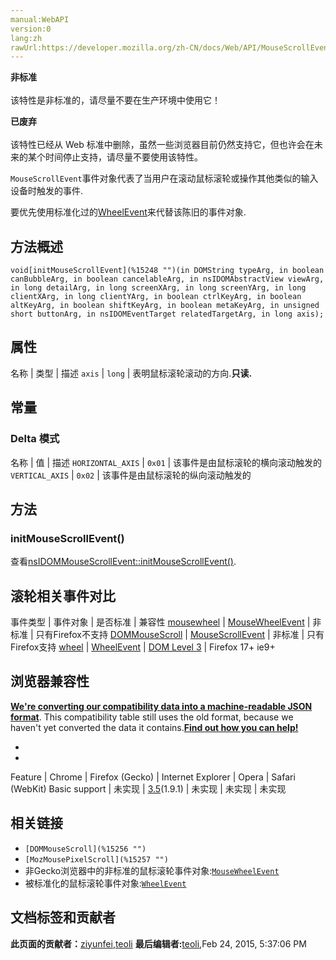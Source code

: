 ```yaml
---
manual:WebAPI
version:0
lang:zh
rawUrl:https://developer.mozilla.org/zh-CN/docs/Web/API/MouseScrollEvent
---
```






**非标准**<br></br>该特性是非标准的，请尽量不要在生产环境中使用它！




**已废弃**<br></br>该特性已经从 Web 标准中删除，虽然一些浏览器目前仍然支持它，但也许会在未来的某个时间停止支持，请尽量不要使用该特性。




`MouseScrollEvent`事件对象代表了当用户在滚动鼠标滚轮或操作其他类似的输入设备时触发的事件.



要优先使用标准化过的[WheelEvent](%3309 "https://developer.mozilla.org/zh-CN/docs/DOM/WheelEvent")来代替该陈旧的事件对象.


## 方法概述<a name="方法概述"></a>
`void[initMouseScrollEvent](%15248 "")(in DOMString typeArg, in boolean canBubbleArg, in boolean cancelableArg, in nsIDOMAbstractView viewArg, in long detailArg, in long screenXArg, in long screenYArg, in long clientXArg, in long clientYArg, in boolean ctrlKeyArg, in boolean altKeyArg, in boolean shiftKeyArg, in boolean metaKeyArg, in unsigned short buttonArg, in nsIDOMEventTarget relatedTargetArg, in long axis);` 


## 属性<a name="属性"></a>
名称 | 类型 | 描述 
`axis` | `long` | 表明鼠标滚轮滚动的方向.**只读.** 


## 常量<a name="常量"></a>

### Delta 模式<a name="Delta_模式"></a>
名称 | 值 | 描述 
`HORIZONTAL_AXIS` | `0x01` | 该事件是由鼠标滚轮的横向滚动触发的 
``VERTICAL_AXIS`` | `0x02` | 该事件是由鼠标滚轮的纵向滚动触发的 


## 方法<a name="方法"></a>

### initMouseScrollEvent()<a name="initMouseScrollEvent()"></a>


查看[nsIDOMMouseScrollEvent::initMouseScrollEvent()](%15248 "https://developer.mozilla.org/en-US/docs/XPCOM_Interface_Reference/nsIDOMMouseScrollEvent#initMouseScrollEvent%28%29").


## 滚轮相关事件对比<a name="Browser_Compatibility"></a>
事件类型 | 事件对象 | 是否标准 | 兼容性 
[mousewheel](%15249 "https://developer.mozilla.org/zh-CN/docs/DOM/DOM_event_reference/mousewheel") | [MouseWheelEvent](%15250 "https://developer.mozilla.org/zh-CN/docs/DOM/MouseWheelEvent") | 非标准 | 只有Firefox不支持 
[DOMMouseScroll](%15251 "https://developer.mozilla.org/zh-CN/docs/DOM/DOM_event_reference/DOMMouseScroll") | [MouseScrollEvent](%15252 "https://developer.mozilla.org/zh-CN/docs/DOM/MouseScrollEvent") | 非标准 | 只有Firefox支持 
[wheel](%15253 "") | [WheelEvent](%15254 "https://developer.mozilla.org/zh-CN/docs/DOM/WheelEvent") | [DOM Level 3](%15255 "http://www.w3.org/TR/DOM-Level-3-Events/#event-type-wheel") | Firefox 17+ ie9+ 


## 浏览器兼容性<a name="浏览器兼容性"></a>


**[We&#39;re converting our compatibility data into a machine-readable JSON format](%3344 "")**. This compatibility table still uses the old format, because we haven&#39;t yet converted the data it contains.**[Find out how you can help!](%3392 "")**


* 
* 
Feature | Chrome | Firefox (Gecko) | Internet Explorer | Opera | Safari (WebKit) 
Basic support | 未实现 | [3.5](%3393 "Released on 2009-06-30.")(1.9.1) | 未实现 | 未实现 | 未实现 




## 相关链接<a name="相关链接"></a>

* `[DOMMouseScroll](%15256 "")`
* `[MozMousePixelScroll](%15257 "")`
* 非Gecko浏览器中的非标准的鼠标滚轮事件对象:[`MouseWheelEvent`](%2912 "MouseWheelEvent事件对象代表了当用户在滚动鼠标滚轮时触发的事件.")
* 被标准化的鼠标滚轮事件对象:[`WheelEvent`](%3309 "WheelEvent DOM事件会在用户滚动鼠标滚轮或操作其它类似鼠标的设备时触发。")



## 文档标签和贡献者
**此页面的贡献者：**[ziyunfei](%61 ""),[teoli](%160 "")
**最后编辑者:**[teoli](%160 ""),<time>Feb 24, 2015, 5:37:06 PM</time>


